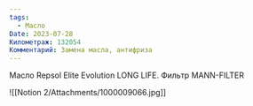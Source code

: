 ```yaml
---
tags:
  - Масло
Date: 2023-07-28
Километраж: 132054
Комментарий: Замена масла, антифриза
---
```

Масло Repsol Elite Evolution LONG LIFE. Фильтр MANN-FILTER

![[Notion 2/Attachments/1000009066.jpg]]